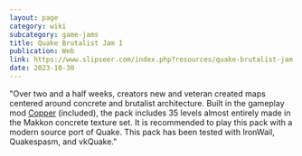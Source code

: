 ```yaml
---
layout: page
category: wiki
subcategory: game-jams
title: Quake Brutalist Jam I
publication: Web
link: https://www.slipseer.com/index.php?resources/quake-brutalist-jam.126/
date: 2023-10-30
---
```


"Over two and a half weeks, creators new and veteran created maps centered around concrete and brutalist architecture. Built in the gameplay mod [Copper](https://www.slipseer.com/index.php?resources/copper.27/) (included), the pack includes 35 levels almost entirely made in the Makkon concrete texture set. It is recommended to play this pack with a modern source port of Quake. This pack has been tested with IronWail, Quakespasm, and vkQuake."
